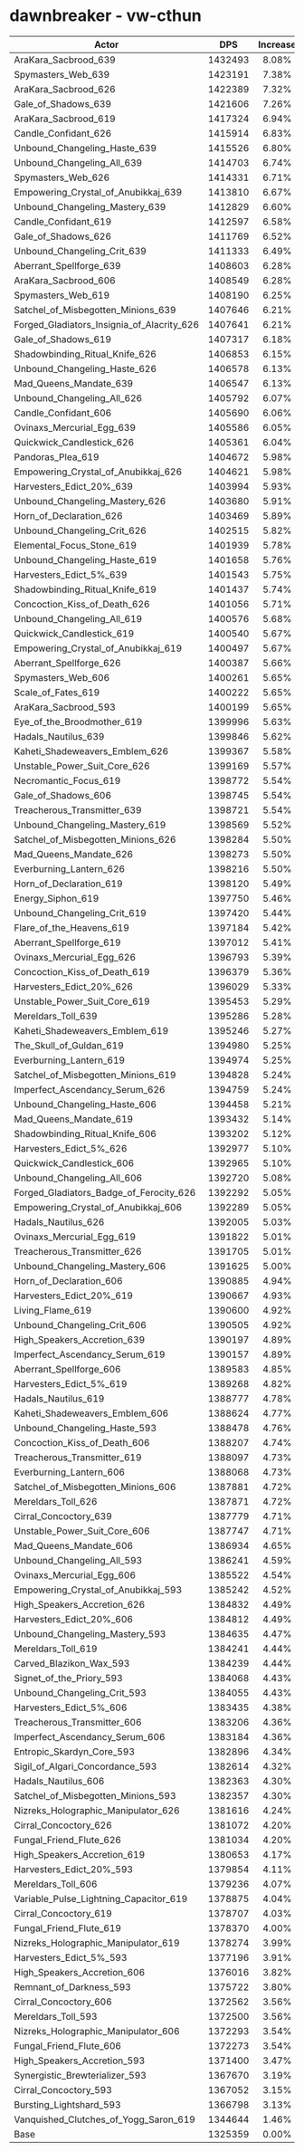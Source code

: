# dawnbreaker - vw-cthun
| Actor | DPS | Increase |
|---|:---:|:---:|
|AraKara_Sacbrood_639|1432493|8.08%|
|Spymasters_Web_639|1423191|7.38%|
|AraKara_Sacbrood_626|1422389|7.32%|
|Gale_of_Shadows_639|1421606|7.26%|
|AraKara_Sacbrood_619|1417324|6.94%|
|Candle_Confidant_626|1415914|6.83%|
|Unbound_Changeling_Haste_639|1415526|6.80%|
|Unbound_Changeling_All_639|1414703|6.74%|
|Spymasters_Web_626|1414331|6.71%|
|Empowering_Crystal_of_Anubikkaj_639|1413810|6.67%|
|Unbound_Changeling_Mastery_639|1412829|6.60%|
|Candle_Confidant_619|1412597|6.58%|
|Gale_of_Shadows_626|1411769|6.52%|
|Unbound_Changeling_Crit_639|1411333|6.49%|
|Aberrant_Spellforge_639|1408603|6.28%|
|AraKara_Sacbrood_606|1408549|6.28%|
|Spymasters_Web_619|1408190|6.25%|
|Satchel_of_Misbegotten_Minions_639|1407646|6.21%|
|Forged_Gladiators_Insignia_of_Alacrity_626|1407641|6.21%|
|Gale_of_Shadows_619|1407317|6.18%|
|Shadowbinding_Ritual_Knife_626|1406853|6.15%|
|Unbound_Changeling_Haste_626|1406578|6.13%|
|Mad_Queens_Mandate_639|1406547|6.13%|
|Unbound_Changeling_All_626|1405792|6.07%|
|Candle_Confidant_606|1405690|6.06%|
|Ovinaxs_Mercurial_Egg_639|1405586|6.05%|
|Quickwick_Candlestick_626|1405361|6.04%|
|Pandoras_Plea_619|1404672|5.98%|
|Empowering_Crystal_of_Anubikkaj_626|1404621|5.98%|
|Harvesters_Edict_20%_639|1403994|5.93%|
|Unbound_Changeling_Mastery_626|1403680|5.91%|
|Horn_of_Declaration_626|1403469|5.89%|
|Unbound_Changeling_Crit_626|1402515|5.82%|
|Elemental_Focus_Stone_619|1401939|5.78%|
|Unbound_Changeling_Haste_619|1401658|5.76%|
|Harvesters_Edict_5%_639|1401543|5.75%|
|Shadowbinding_Ritual_Knife_619|1401437|5.74%|
|Concoction_Kiss_of_Death_626|1401056|5.71%|
|Unbound_Changeling_All_619|1400576|5.68%|
|Quickwick_Candlestick_619|1400540|5.67%|
|Empowering_Crystal_of_Anubikkaj_619|1400497|5.67%|
|Aberrant_Spellforge_626|1400387|5.66%|
|Spymasters_Web_606|1400261|5.65%|
|Scale_of_Fates_619|1400222|5.65%|
|AraKara_Sacbrood_593|1400199|5.65%|
|Eye_of_the_Broodmother_619|1399996|5.63%|
|Hadals_Nautilus_639|1399846|5.62%|
|Kaheti_Shadeweavers_Emblem_626|1399367|5.58%|
|Unstable_Power_Suit_Core_626|1399169|5.57%|
|Necromantic_Focus_619|1398772|5.54%|
|Gale_of_Shadows_606|1398745|5.54%|
|Treacherous_Transmitter_639|1398721|5.54%|
|Unbound_Changeling_Mastery_619|1398569|5.52%|
|Satchel_of_Misbegotten_Minions_626|1398284|5.50%|
|Mad_Queens_Mandate_626|1398273|5.50%|
|Everburning_Lantern_626|1398216|5.50%|
|Horn_of_Declaration_619|1398120|5.49%|
|Energy_Siphon_619|1397750|5.46%|
|Unbound_Changeling_Crit_619|1397420|5.44%|
|Flare_of_the_Heavens_619|1397184|5.42%|
|Aberrant_Spellforge_619|1397012|5.41%|
|Ovinaxs_Mercurial_Egg_626|1396793|5.39%|
|Concoction_Kiss_of_Death_619|1396379|5.36%|
|Harvesters_Edict_20%_626|1396029|5.33%|
|Unstable_Power_Suit_Core_619|1395453|5.29%|
|Mereldars_Toll_639|1395286|5.28%|
|Kaheti_Shadeweavers_Emblem_619|1395246|5.27%|
|The_Skull_of_Guldan_619|1394980|5.25%|
|Everburning_Lantern_619|1394974|5.25%|
|Satchel_of_Misbegotten_Minions_619|1394828|5.24%|
|Imperfect_Ascendancy_Serum_626|1394759|5.24%|
|Unbound_Changeling_Haste_606|1394458|5.21%|
|Mad_Queens_Mandate_619|1393432|5.14%|
|Shadowbinding_Ritual_Knife_606|1393202|5.12%|
|Harvesters_Edict_5%_626|1392977|5.10%|
|Quickwick_Candlestick_606|1392965|5.10%|
|Unbound_Changeling_All_606|1392720|5.08%|
|Forged_Gladiators_Badge_of_Ferocity_626|1392292|5.05%|
|Empowering_Crystal_of_Anubikkaj_606|1392289|5.05%|
|Hadals_Nautilus_626|1392005|5.03%|
|Ovinaxs_Mercurial_Egg_619|1391822|5.01%|
|Treacherous_Transmitter_626|1391705|5.01%|
|Unbound_Changeling_Mastery_606|1391625|5.00%|
|Horn_of_Declaration_606|1390885|4.94%|
|Harvesters_Edict_20%_619|1390667|4.93%|
|Living_Flame_619|1390600|4.92%|
|Unbound_Changeling_Crit_606|1390505|4.92%|
|High_Speakers_Accretion_639|1390197|4.89%|
|Imperfect_Ascendancy_Serum_619|1390157|4.89%|
|Aberrant_Spellforge_606|1389583|4.85%|
|Harvesters_Edict_5%_619|1389268|4.82%|
|Hadals_Nautilus_619|1388777|4.78%|
|Kaheti_Shadeweavers_Emblem_606|1388624|4.77%|
|Unbound_Changeling_Haste_593|1388478|4.76%|
|Concoction_Kiss_of_Death_606|1388207|4.74%|
|Treacherous_Transmitter_619|1388097|4.73%|
|Everburning_Lantern_606|1388068|4.73%|
|Satchel_of_Misbegotten_Minions_606|1387881|4.72%|
|Mereldars_Toll_626|1387871|4.72%|
|Cirral_Concoctory_639|1387779|4.71%|
|Unstable_Power_Suit_Core_606|1387747|4.71%|
|Mad_Queens_Mandate_606|1386934|4.65%|
|Unbound_Changeling_All_593|1386241|4.59%|
|Ovinaxs_Mercurial_Egg_606|1385522|4.54%|
|Empowering_Crystal_of_Anubikkaj_593|1385242|4.52%|
|High_Speakers_Accretion_626|1384832|4.49%|
|Harvesters_Edict_20%_606|1384812|4.49%|
|Unbound_Changeling_Mastery_593|1384635|4.47%|
|Mereldars_Toll_619|1384241|4.44%|
|Carved_Blazikon_Wax_593|1384239|4.44%|
|Signet_of_the_Priory_593|1384068|4.43%|
|Unbound_Changeling_Crit_593|1384055|4.43%|
|Harvesters_Edict_5%_606|1383435|4.38%|
|Treacherous_Transmitter_606|1383206|4.36%|
|Imperfect_Ascendancy_Serum_606|1383184|4.36%|
|Entropic_Skardyn_Core_593|1382896|4.34%|
|Sigil_of_Algari_Concordance_593|1382614|4.32%|
|Hadals_Nautilus_606|1382363|4.30%|
|Satchel_of_Misbegotten_Minions_593|1382357|4.30%|
|Nizreks_Holographic_Manipulator_626|1381616|4.24%|
|Cirral_Concoctory_626|1381072|4.20%|
|Fungal_Friend_Flute_626|1381034|4.20%|
|High_Speakers_Accretion_619|1380653|4.17%|
|Harvesters_Edict_20%_593|1379854|4.11%|
|Mereldars_Toll_606|1379236|4.07%|
|Variable_Pulse_Lightning_Capacitor_619|1378875|4.04%|
|Cirral_Concoctory_619|1378707|4.03%|
|Fungal_Friend_Flute_619|1378370|4.00%|
|Nizreks_Holographic_Manipulator_619|1378274|3.99%|
|Harvesters_Edict_5%_593|1377196|3.91%|
|High_Speakers_Accretion_606|1376016|3.82%|
|Remnant_of_Darkness_593|1375722|3.80%|
|Cirral_Concoctory_606|1372562|3.56%|
|Mereldars_Toll_593|1372500|3.56%|
|Nizreks_Holographic_Manipulator_606|1372293|3.54%|
|Fungal_Friend_Flute_606|1372273|3.54%|
|High_Speakers_Accretion_593|1371400|3.47%|
|Synergistic_Brewterializer_593|1367670|3.19%|
|Cirral_Concoctory_593|1367052|3.15%|
|Bursting_Lightshard_593|1366798|3.13%|
|Vanquished_Clutches_of_Yogg_Saron_619|1344644|1.46%|
|Base|1325359|0.00%|

